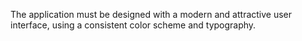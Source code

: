 The application must be designed with a modern and attractive user interface, using a consistent color scheme and typography.